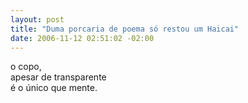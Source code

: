```yaml
--- 
layout: post
title: "Duma porcaria de poema só restou um Haicai"
date: 2006-11-12 02:51:02 -02:00
---
```


o copo,  
apesar de transparente  
é o único que mente.  
